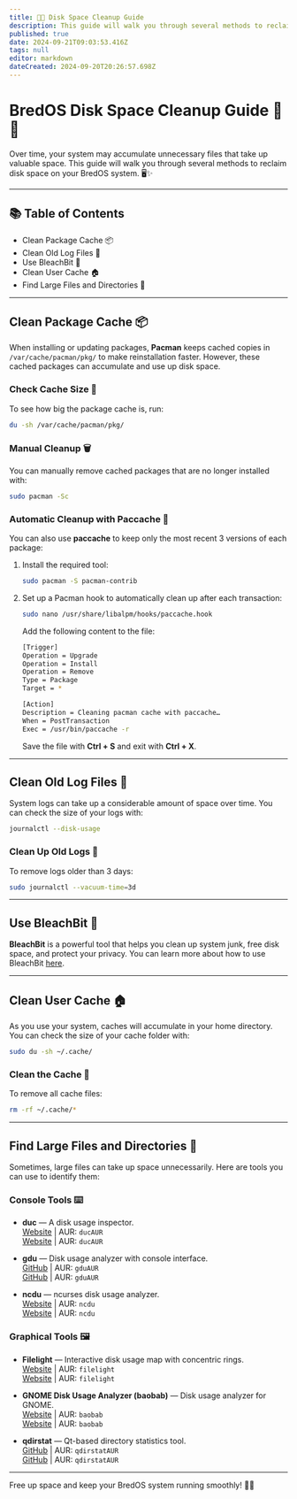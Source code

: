 ```yaml
---
title: 🧹💾 Disk Space Cleanup Guide
description: This guide will walk you through several methods to reclaim disk space on your BredOS system. 🖥️✨
published: true
date: 2024-09-21T09:03:53.416Z
tags: null
editor: markdown
dateCreated: 2024-09-20T20:26:57.698Z
---
```


# BredOS Disk Space Cleanup Guide 🧹💾

Over time, your system may accumulate unnecessary files that take up valuable space. This guide will walk you through several methods to reclaim disk space on your BredOS system. 🖥️✨

---

## 📚 Table of Contents

- Clean Package Cache 📦
- Clean Old Log Files 📝
- Use BleachBit 🧽
- Clean User Cache 🏠
- Find Large Files and Directories 📂

---

## Clean Package Cache 📦

When installing or updating packages, **Pacman** keeps cached copies in `/var/cache/pacman/pkg/` to make reinstallation faster. However, these cached packages can accumulate and use up disk space.

### Check Cache Size 📏

To see how big the package cache is, run:

```bash
du -sh /var/cache/pacman/pkg/
```

### Manual Cleanup 🗑️

You can manually remove cached packages that are no longer installed with:

```bash
sudo pacman -Sc
```

### Automatic Cleanup with Paccache 🔄

You can also use **paccache** to keep only the most recent 3 versions of each package:

1. Install the required tool:
   ```bash
   sudo pacman -S pacman-contrib
   ```
2. Set up a Pacman hook to automatically clean up after each transaction:
   ```bash
   sudo nano /usr/share/libalpm/hooks/paccache.hook
   ```
   Add the following content to the file:
   ```bash
   [Trigger]
   Operation = Upgrade
   Operation = Install
   Operation = Remove
   Type = Package
   Target = *

   [Action]
   Description = Cleaning pacman cache with paccache…
   When = PostTransaction
   Exec = /usr/bin/paccache -r
   ```
   Save the file with **Ctrl + S** and exit with **Ctrl + X**.

---

## Clean Old Log Files 📝

System logs can take up a considerable amount of space over time. You can check the size of your logs with:

```bash
journalctl --disk-usage
```

### Clean Up Old Logs 🧼

To remove logs older than 3 days:

```bash
sudo journalctl --vacuum-time=3d
```

---

## Use BleachBit 🧽

**BleachBit** is a powerful tool that helps you clean up system junk, free disk space, and protect your privacy. You can learn more about how to use BleachBit [here](https://www.bleachbit.org/).

---

## Clean User Cache 🏠

As you use your system, caches will accumulate in your home directory. You can check the size of your cache folder with:

```bash
sudo du -sh ~/.cache/
```

### Clean the Cache 🧹

To remove all cache files:

```bash
rm -rf ~/.cache/*
```

---

## Find Large Files and Directories 📂

Sometimes, large files can take up space unnecessarily. Here are tools you can use to identify them:

### Console Tools ⌨️

- **duc** — A disk usage inspector.\
  [Website](https://duc.zevv.nl) | AUR: `ducAUR`\
  [Website](https://duc.zevv.nl) | AUR: `ducAUR`

- **gdu** — Disk usage analyzer with console interface.\
  [GitHub](https://github.com/dundee/gdu) | AUR: `gduAUR`\
  [GitHub](https://github.com/dundee/gdu) | AUR: `gduAUR`

- **ncdu** — ncurses disk usage analyzer.\
  [Website](https://dev.yorhel.nl/ncdu) | AUR: `ncdu`\
  [Website](https://dev.yorhel.nl/ncdu) | AUR: `ncdu`

### Graphical Tools 🖼️

- **Filelight** — Interactive disk usage map with concentric rings.\
  [Website](https://apps.kde.org/filelight) | AUR: `filelight`\
  [Website](https://apps.kde.org/filelight) | AUR: `filelight`

- **GNOME Disk Usage Analyzer (baobab)** — Disk usage analyzer for GNOME.\
  [Website](https://wiki.gnome.org/Apps/DiskUsageAnalyzer) | AUR: `baobab`\
  [Website](https://wiki.gnome.org/Apps/DiskUsageAnalyzer) | AUR: `baobab`

- **qdirstat** — Qt-based directory statistics tool.\
  [GitHub](https://github.com/shundhammer/qdirstat) | AUR: `qdirstatAUR`\
  [GitHub](https://github.com/shundhammer/qdirstat) | AUR: `qdirstatAUR`

---

Free up space and keep your BredOS system running smoothly! 💪✨
